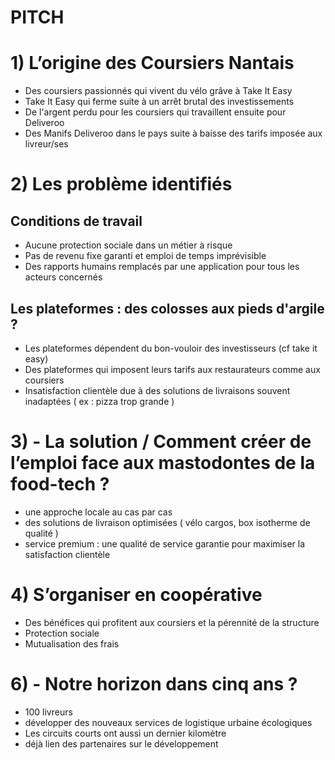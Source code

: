 # PITCH

# 1) L’origine des Coursiers Nantais

- Des coursiers passionnés qui vivent du vélo grâve à Take It Easy
- Take It Easy qui ferme suite à un arrêt brutal des investissements
- De l'argent perdu pour les coursiers qui travaillent ensuite pour Deliveroo
- Des Manifs Deliveroo dans le pays suite à baisse des tarifs imposée aux livreur/ses

# 2) Les problème identifiés
## Conditions de travail
- Aucune protection sociale dans un métier à risque
- Pas de revenu fixe garanti et emploi de temps imprévisible
- Des rapports humains remplacés par une application pour tous les acteurs concernés

## Les plateformes : des colosses aux pieds d'argile ?
- Les plateformes dépendent du bon-vouloir des investisseurs (cf take it easy)
- Des plateformes qui imposent leurs tarifs aux restaurateurs comme aux coursiers
- Insatisfaction clientèle due à des solutions de livraisons souvent inadaptées ( ex : pizza trop grande )

# 3) - La solution / Comment créer de l’emploi face aux mastodontes de la food-tech ?
- une approche locale au cas par cas
- des solutions de livraison optimisées ( vélo cargos, box isotherme de qualité )
- service premium : une qualité de service garantie pour maximiser la satisfaction clientèle

# 4) S’organiser en coopérative
- Des bénéfices qui profitent aux coursiers et la pérennité de la structure
- Protection sociale
- Mutualisation des frais

# 6) - Notre horizon dans cinq ans ?
- 100 livreurs
- développer des nouveaux services de logistique urbaine écologiques
- Les circuits courts ont aussi un dernier kilomètre
- déjà lien des partenaires sur le développement
